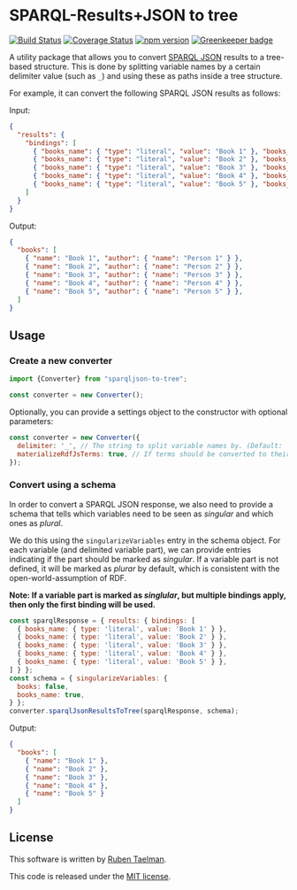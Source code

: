 # SPARQL-Results+JSON to tree

[![Build Status](https://travis-ci.org/rubensworks/sparqljson-to-tree.js.svg?branch=master)](https://travis-ci.org/rubensworks/sparqljson-to-tree.js)
[![Coverage Status](https://coveralls.io/repos/github/rubensworks/sparqljson-to-tree.js/badge.svg?branch=master)](https://coveralls.io/github/rubensworks/sparqljson-to-tree.js?branch=master)
[![npm version](https://badge.fury.io/js/sparqljson-to-tree.svg)](https://www.npmjs.com/package/sparqljson-to-tree) [![Greenkeeper badge](https://badges.greenkeeper.io/rubensworks/sparqljson-to-tree.js.svg)](https://greenkeeper.io/)

A utility package that allows you to convert [SPARQL JSON](https://www.w3.org/TR/sparql11-results-json/) results to a tree-based structure.
This is done by splitting variable names by a certain delimiter value (such as `_`) and using these as paths inside a tree structure.

For example, it can convert the following SPARQL JSON results as follows:

Input:
```json
{
  "results": {
    "bindings": [
      { "books_name": { "type": "literal", "value": "Book 1" }, "books_author_name": { "type": "literal", "value": "Person 1" } },
      { "books_name": { "type": "literal", "value": "Book 2" }, "books_author_name": { "type": "literal", "value": "Person 2" } },
      { "books_name": { "type": "literal", "value": "Book 3" }, "books_author_name": { "type": "literal", "value": "Person 3" } },
      { "books_name": { "type": "literal", "value": "Book 4" }, "books_author_name": { "type": "literal", "value": "Person 4" } },
      { "books_name": { "type": "literal", "value": "Book 5" }, "books_author_name": { "type": "literal", "value": "Person 5" } }
    ]
  }
}
```

Output:
```json
{
  "books": [
    { "name": "Book 1", "author": { "name": "Person 1" } },
    { "name": "Book 2", "author": { "name": "Person 2" } },
    { "name": "Book 3", "author": { "name": "Person 3" } },
    { "name": "Book 4", "author": { "name": "Person 4" } },
    { "name": "Book 5", "author": { "name": "Person 5" } },
  ]
}
```

## Usage

### Create a new converter

```javascript
import {Converter} from "sparqljson-to-tree";

const converter = new Converter();
```

Optionally, you can provide a settings object to the constructor with optional parameters:
```javascript
const converter = new Converter({
  delimiter: '_', // The string to split variable names by. (Default: '_')
  materializeRdfJsTerms: true, // If terms should be converted to their raw value instead of being represented as RDFJS terms (Default: false)
});
```

### Convert using a schema

In order to convert a SPARQL JSON response,
we also need to provide a schema that tells which variables need to be seen as _singular_ and which ones as _plural_.

We do this using the `singularizeVariables` entry in the schema object.
For each variable (and delimited variable part), we can provide entries indicating if the part should be marked as _singular_.
If a variable part is not defined, it will be marked as _plurar_ by default,
which is consistent with the open-world-assumption of RDF.

**Note: If a variable part is marked as _singlular_, but multiple bindings apply, then only the first binding will be used.**  

```javascript
const sparqlResponse = { results: { bindings: [
  { books_name: { type: 'literal', value: 'Book 1' } },
  { books_name: { type: 'literal', value: 'Book 2' } },
  { books_name: { type: 'literal', value: 'Book 3' } },
  { books_name: { type: 'literal', value: 'Book 4' } },
  { books_name: { type: 'literal', value: 'Book 5' } },
] } };
const schema = { singularizeVariables: {
  books: false,
  books_name: true,
} };
converter.sparqlJsonResultsToTree(sparqlResponse, schema);
```

Output:
```json
{
  "books": [
    { "name": "Book 1" },
    { "name": "Book 2" },
    { "name": "Book 3" },
    { "name": "Book 4" },
    { "name": "Book 5" }
  ]
}
```

## License
This software is written by [Ruben Taelman](http://rubensworks.net/).

This code is released under the [MIT license](http://opensource.org/licenses/MIT).
